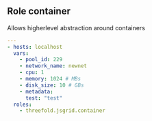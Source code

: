## Role container

Allows higherlevel abstraction around containers


```yml
---
- hosts: localhost
  vars:
    - pool_id: 229
    - network_name: newnet
    - cpu: 1
    - memory: 1024 # MBs
    - disk_size: 10 # GBs
    - metadata:
      test: "test"
  roles:
    - threefold.jsgrid.container

```